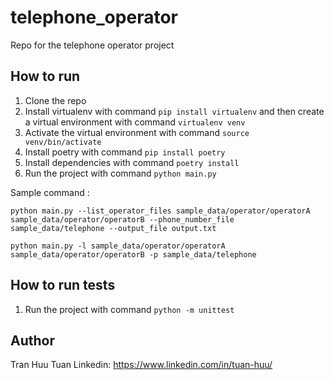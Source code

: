 # telephone_operator
Repo for the telephone operator project 

## How to run
1. Clone the repo
2. Install virtualenv with command `pip install virtualenv` and then create a virtual environment with command `virtualenv venv` 
3. Activate the virtual environment with command `source venv/bin/activate`
4. Install poetry with command `pip install poetry`
5. Install dependencies with command `poetry install`
6. Run the project with command `python main.py`
   
Sample command :

`python main.py --list_operator_files sample_data/operator/operatorA sample_data/operator/operatorB --phone_number_file sample_data/telephone --output_file output.txt`

`python main.py -l sample_data/operator/operatorA sample_data/operator/operatorB -p sample_data/telephone`
    
## How to run tests
1. Run the project with command `python -m unittest`

## Author 
Tran Huu Tuan 
Linkedin: https://www.linkedin.com/in/tuan-huu/

